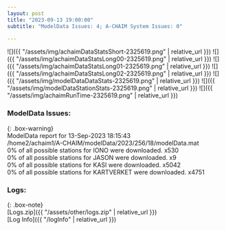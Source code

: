 ```yaml
---
layout: post
title: "2023-09-13 19:00:00"
subtitle: "ModelData Issues: 4; A-CHAIM System Issues: 0"

---
```


![]({{ "/assets/img/achaimDataStatsShort-2325619.png" | relative_url }})
![]({{ "/assets/img/achaimDataStatsLong00-2325619.png" | relative_url }})
![]({{ "/assets/img/achaimDataStatsLong01-2325619.png" | relative_url }})
![]({{ "/assets/img/achaimDataStatsLong02-2325619.png" | relative_url }})
![]({{ "/assets/img/modelDataDataStats-2325619.png" | relative_url }})
![]({{ "/assets/img/modelDataStationStats-2325619.png" | relative_url }})
![]({{ "/assets/img/achaimRunTime-2325619.png" | relative_url }})


### ModelData Issues:  
  
{: .box-warning}  
 ModelData report for 13-Sep-2023 18:15:43   
 /home2/achaim1/A-CHAIM/modelData/2023/256/18/modelData.mat   
 0% of all possible stations for IONO were downloaded. x530   
 0% of all possible stations for JASON were downloaded. x9   
 0% of all possible stations for KASI were downloaded. x5042   
 0% of all possible stations for KARTVERKET were downloaded. x4751   
  


### Logs:  
  
{: .box-note}  
[Logs.zip]({{ "/assets/other/logs.zip" | relative_url }})  
[Log Info]({{ "/logInfo" | relative_url }})  
